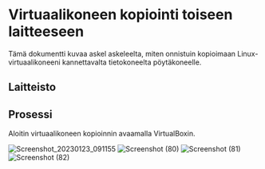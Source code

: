 # Virtuaalikoneen kopiointi toiseen laitteeseen

Tämä dokumentti kuvaa askel askeleelta, miten onnistuin kopioimaan Linux-virtuaalikoneeni kannettavalta tietokoneelta pöytäkoneelle.

## Laitteisto

## Prosessi

Aloitin virtuaalikoneen kopioinnin avaamalla VirtualBoxin. 


![Screenshot_20230123_091155](https://user-images.githubusercontent.com/90974678/213991911-64ba9732-4780-4e48-9c0d-4bb6d886fd12.png)
![Screenshot (80)](https://user-images.githubusercontent.com/90974678/213991944-84e6e1e2-5f13-44b7-b78c-2d316de7adc7.png)
![Screenshot (81)](https://user-images.githubusercontent.com/90974678/213991967-cd0690a1-e68a-4d4e-8345-0eafb569a6c3.png)
![Screenshot (82)](https://user-images.githubusercontent.com/90974678/213991984-4d026af3-2c08-4549-b929-36a06cee5996.png)
